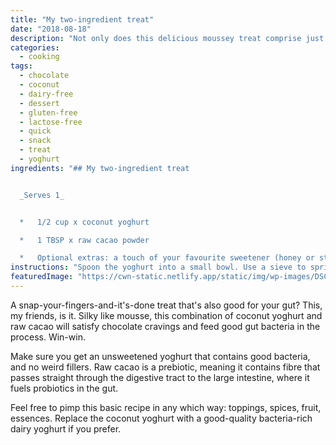 ```yaml
---
title: "My two-ingredient treat"
date: "2018-08-18"
description: "Not only does this delicious moussey treat comprise just two ingredients; it also takes two minutes to make."
categories: 
  - cooking
tags: 
  - chocolate
  - coconut
  - dairy-free
  - dessert
  - gluten-free
  - lactose-free
  - quick
  - snack
  - treat
  - yoghurt
ingredients: "## My two-ingredient treat


  _Serves 1_


  *   1/2 cup x coconut yoghurt

  *   1 TBSP x raw cacao powder

  *   Optional extras: a touch of your favourite sweetener (honey or stevia, for me), sprinkling of cacao nibs or dried coconut, fresh berries, orange zest, a pinch of spice or dash of flavour (cinnamon, cardamom, vanilla, peppermint essence), some nuts, pinch of sea salt. Or whatever other yummies you can think of"
instructions: "Spoon the yoghurt into a small bowl. Use a sieve to sprinkle over the cacao powder (otherwise you'll get clumps). Add in another extras, if using, then whip until smooth and serve."
featuredImage: "https://cwn-static.netlify.app/static/img/wp-images/DSC_0238-2-web.jpg"
---
```


A snap-your-fingers-and-it's-done treat that's also good for your gut? This, my friends, is it. Silky like mousse, this combination of coconut yoghurt and raw cacao will satisfy chocolate cravings and feed good gut bacteria in the process. Win-win.

Make sure you get an unsweetened yoghurt that contains good bacteria, and no weird fillers. Raw cacao is a prebiotic, meaning it contains fibre that passes straight through the digestive tract to the large intestine, where it fuels probiotics in the gut.

Feel free to pimp this basic recipe in any which way: toppings, spices, fruit, essences. Replace the coconut yoghurt with a good-quality bacteria-rich dairy yoghurt if you prefer.

